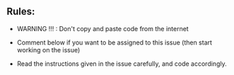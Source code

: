 ## Rules:

- WARNING !!! : Don't copy and paste code from the internet 

- Comment below if you want to be assigned to this issue (then start working on the issue)

- Read the instructions given in the issue carefully, and code accordingly.
